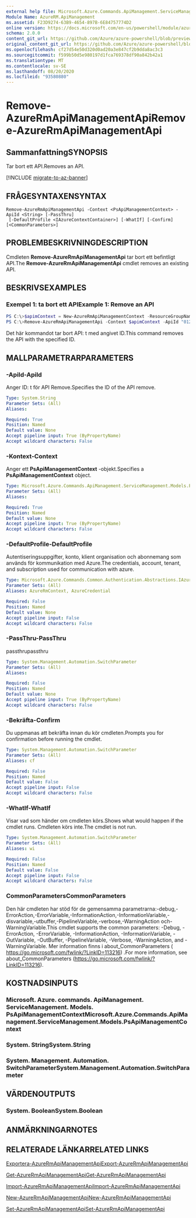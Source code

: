 ```yaml
---
external help file: Microsoft.Azure.Commands.ApiManagement.ServiceManagement.dll-Help.xml
Module Name: AzureRM.ApiManagement
ms.assetid: F23D9274-63B9-4654-897B-6E84757774D2
online version: https://docs.microsoft.com/en-us/powershell/module/azurerm.apimanagement/remove-azurermapimanagementapi
schema: 2.0.0
content_git_url: https://github.com/Azure/azure-powershell/blob/preview/src/ResourceManager/ApiManagement/Commands.ApiManagement/help/Remove-AzureRmApiManagementApi.md
original_content_git_url: https://github.com/Azure/azure-powershell/blob/preview/src/ResourceManager/ApiManagement/Commands.ApiManagement/help/Remove-AzureRmApiManagementApi.md
ms.openlocfilehash: cf27d54e50d320d0ad20a3e847cf2b9dda8ac3c3
ms.sourcegitcommit: f599b50d5e980197d1fca769378df90a842b42a1
ms.translationtype: MT
ms.contentlocale: sv-SE
ms.lasthandoff: 08/20/2020
ms.locfileid: "93580880"
---
```

# <span data-ttu-id="857c3-101">Remove-AzureRmApiManagementApi</span><span class="sxs-lookup"><span data-stu-id="857c3-101">Remove-AzureRmApiManagementApi</span></span>

## <span data-ttu-id="857c3-102">Sammanfattning</span><span class="sxs-lookup"><span data-stu-id="857c3-102">SYNOPSIS</span></span>
<span data-ttu-id="857c3-103">Tar bort ett API.</span><span class="sxs-lookup"><span data-stu-id="857c3-103">Removes an API.</span></span>

[!INCLUDE [migrate-to-az-banner](../../includes/migrate-to-az-banner.md)]

## <span data-ttu-id="857c3-104">FRÅGESYNTAXEN</span><span class="sxs-lookup"><span data-stu-id="857c3-104">SYNTAX</span></span>

```
Remove-AzureRmApiManagementApi -Context <PsApiManagementContext> -ApiId <String> [-PassThru]
 [-DefaultProfile <IAzureContextContainer>] [-WhatIf] [-Confirm] [<CommonParameters>]
```

## <span data-ttu-id="857c3-105">PROBLEMBESKRIVNING</span><span class="sxs-lookup"><span data-stu-id="857c3-105">DESCRIPTION</span></span>
<span data-ttu-id="857c3-106">Cmdleten **Remove-AzureRmApiManagementApi** tar bort ett befintligt API.</span><span class="sxs-lookup"><span data-stu-id="857c3-106">The **Remove-AzureRmApiManagementApi** cmdlet removes an existing API.</span></span>

## <span data-ttu-id="857c3-107">BESKRIVS</span><span class="sxs-lookup"><span data-stu-id="857c3-107">EXAMPLES</span></span>

### <span data-ttu-id="857c3-108">Exempel 1: ta bort ett API</span><span class="sxs-lookup"><span data-stu-id="857c3-108">Example 1: Remove an API</span></span>
```powershell
PS C:\>$apimContext = New-AzureRmApiManagementContext -ResourceGroupName "Api-Default-WestUS" -ServiceName "contoso"
PS C:\>Remove-AzureRmApiManagementApi -Context $apimContext -ApiId "0123456789"
```

<span data-ttu-id="857c3-109">Det här kommandot tar bort API: t med angivet ID.</span><span class="sxs-lookup"><span data-stu-id="857c3-109">This command removes the API with the specified ID.</span></span>

## <span data-ttu-id="857c3-110">MALLPARAMETRAR</span><span class="sxs-lookup"><span data-stu-id="857c3-110">PARAMETERS</span></span>

### <span data-ttu-id="857c3-111">-ApiId</span><span class="sxs-lookup"><span data-stu-id="857c3-111">-ApiId</span></span>
<span data-ttu-id="857c3-112">Anger ID: t för API Remove.</span><span class="sxs-lookup"><span data-stu-id="857c3-112">Specifies the ID of the API remove.</span></span>

```yaml
Type: System.String
Parameter Sets: (All)
Aliases:

Required: True
Position: Named
Default value: None
Accept pipeline input: True (ByPropertyName)
Accept wildcard characters: False
```

### <span data-ttu-id="857c3-113">-Kontext</span><span class="sxs-lookup"><span data-stu-id="857c3-113">-Context</span></span>
<span data-ttu-id="857c3-114">Anger ett **PsApiManagementContext** -objekt.</span><span class="sxs-lookup"><span data-stu-id="857c3-114">Specifies a **PsApiManagementContext** object.</span></span>

```yaml
Type: Microsoft.Azure.Commands.ApiManagement.ServiceManagement.Models.PsApiManagementContext
Parameter Sets: (All)
Aliases:

Required: True
Position: Named
Default value: None
Accept pipeline input: True (ByPropertyName)
Accept wildcard characters: False
```

### <span data-ttu-id="857c3-115">-DefaultProfile</span><span class="sxs-lookup"><span data-stu-id="857c3-115">-DefaultProfile</span></span>
<span data-ttu-id="857c3-116">Autentiseringsuppgifter, konto, klient organisation och abonnemang som används för kommunikation med Azure.</span><span class="sxs-lookup"><span data-stu-id="857c3-116">The credentials, account, tenant, and subscription used for communication with azure.</span></span>

```yaml
Type: Microsoft.Azure.Commands.Common.Authentication.Abstractions.IAzureContextContainer
Parameter Sets: (All)
Aliases: AzureRmContext, AzureCredential

Required: False
Position: Named
Default value: None
Accept pipeline input: False
Accept wildcard characters: False
```

### <span data-ttu-id="857c3-117">-PassThru</span><span class="sxs-lookup"><span data-stu-id="857c3-117">-PassThru</span></span>
<span data-ttu-id="857c3-118">passthru</span><span class="sxs-lookup"><span data-stu-id="857c3-118">passthru</span></span>

```yaml
Type: System.Management.Automation.SwitchParameter
Parameter Sets: (All)
Aliases:

Required: False
Position: Named
Default value: None
Accept pipeline input: True (ByPropertyName)
Accept wildcard characters: False
```

### <span data-ttu-id="857c3-119">-Bekräfta</span><span class="sxs-lookup"><span data-stu-id="857c3-119">-Confirm</span></span>
<span data-ttu-id="857c3-120">Du uppmanas att bekräfta innan du kör cmdleten.</span><span class="sxs-lookup"><span data-stu-id="857c3-120">Prompts you for confirmation before running the cmdlet.</span></span>

```yaml
Type: System.Management.Automation.SwitchParameter
Parameter Sets: (All)
Aliases: cf

Required: False
Position: Named
Default value: False
Accept pipeline input: False
Accept wildcard characters: False
```

### <span data-ttu-id="857c3-121">-WhatIf</span><span class="sxs-lookup"><span data-stu-id="857c3-121">-WhatIf</span></span>
<span data-ttu-id="857c3-122">Visar vad som händer om cmdleten körs.</span><span class="sxs-lookup"><span data-stu-id="857c3-122">Shows what would happen if the cmdlet runs.</span></span>
<span data-ttu-id="857c3-123">Cmdleten körs inte.</span><span class="sxs-lookup"><span data-stu-id="857c3-123">The cmdlet is not run.</span></span>

```yaml
Type: System.Management.Automation.SwitchParameter
Parameter Sets: (All)
Aliases: wi

Required: False
Position: Named
Default value: False
Accept pipeline input: False
Accept wildcard characters: False
```

### <span data-ttu-id="857c3-124">CommonParameters</span><span class="sxs-lookup"><span data-stu-id="857c3-124">CommonParameters</span></span>
<span data-ttu-id="857c3-125">Den här cmdleten har stöd för de gemensamma parametrarna:-debug,-ErrorAction,-ErrorVariable,-InformationAction,-InformationVariable,-disvariable,-utbuffer,-PipelineVariable,-verbose,-WarningAction och-WarningVariable.</span><span class="sxs-lookup"><span data-stu-id="857c3-125">This cmdlet supports the common parameters: -Debug, -ErrorAction, -ErrorVariable, -InformationAction, -InformationVariable, -OutVariable, -OutBuffer, -PipelineVariable, -Verbose, -WarningAction, and -WarningVariable.</span></span> <span data-ttu-id="857c3-126">Mer information finns i about_CommonParameters ( https://go.microsoft.com/fwlink/?LinkID=113216) .</span><span class="sxs-lookup"><span data-stu-id="857c3-126">For more information, see about_CommonParameters (https://go.microsoft.com/fwlink/?LinkID=113216).</span></span>

## <span data-ttu-id="857c3-127">KOSTNADS</span><span class="sxs-lookup"><span data-stu-id="857c3-127">INPUTS</span></span>

### <span data-ttu-id="857c3-128">Microsoft. Azure. commands. ApiManagement. ServiceManagement. Models. PsApiManagementContext</span><span class="sxs-lookup"><span data-stu-id="857c3-128">Microsoft.Azure.Commands.ApiManagement.ServiceManagement.Models.PsApiManagementContext</span></span>

### <span data-ttu-id="857c3-129">System. String</span><span class="sxs-lookup"><span data-stu-id="857c3-129">System.String</span></span>

### <span data-ttu-id="857c3-130">System. Management. Automation. SwitchParameter</span><span class="sxs-lookup"><span data-stu-id="857c3-130">System.Management.Automation.SwitchParameter</span></span>

## <span data-ttu-id="857c3-131">VÄRDEN</span><span class="sxs-lookup"><span data-stu-id="857c3-131">OUTPUTS</span></span>

### <span data-ttu-id="857c3-132">System. Boolean</span><span class="sxs-lookup"><span data-stu-id="857c3-132">System.Boolean</span></span>

## <span data-ttu-id="857c3-133">ANMÄRKNINGAR</span><span class="sxs-lookup"><span data-stu-id="857c3-133">NOTES</span></span>

## <span data-ttu-id="857c3-134">RELATERADE LÄNKAR</span><span class="sxs-lookup"><span data-stu-id="857c3-134">RELATED LINKS</span></span>

[<span data-ttu-id="857c3-135">Exportera-AzureRmApiManagementApi</span><span class="sxs-lookup"><span data-stu-id="857c3-135">Export-AzureRmApiManagementApi</span></span>](./Export-AzureRmApiManagementApi.md)

[<span data-ttu-id="857c3-136">Get-AzureRmApiManagementApi</span><span class="sxs-lookup"><span data-stu-id="857c3-136">Get-AzureRmApiManagementApi</span></span>](./Get-AzureRmApiManagementApi.md)

[<span data-ttu-id="857c3-137">Import-AzureRmApiManagementApi</span><span class="sxs-lookup"><span data-stu-id="857c3-137">Import-AzureRmApiManagementApi</span></span>](./Import-AzureRmApiManagementApi.md)

[<span data-ttu-id="857c3-138">New-AzureRmApiManagementApi</span><span class="sxs-lookup"><span data-stu-id="857c3-138">New-AzureRmApiManagementApi</span></span>](./New-AzureRmApiManagementApi.md)

[<span data-ttu-id="857c3-139">Set-AzureRmApiManagementApi</span><span class="sxs-lookup"><span data-stu-id="857c3-139">Set-AzureRmApiManagementApi</span></span>](./Set-AzureRmApiManagementApi.md)


